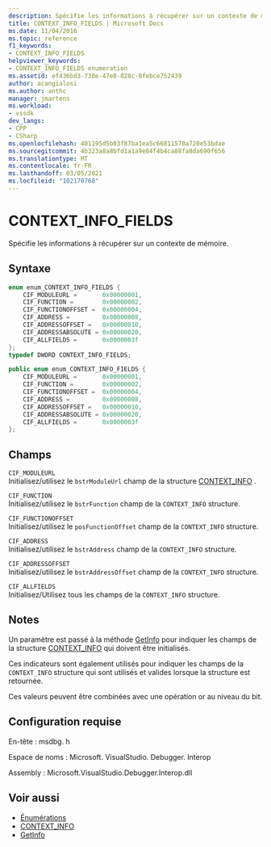 ```yaml
---
description: Spécifie les informations à récupérer sur un contexte de mémoire.
title: CONTEXT_INFO_FIELDS | Microsoft Docs
ms.date: 11/04/2016
ms.topic: reference
f1_keywords:
- CONTEXT_INFO_FIELDS
helpviewer_keywords:
- CONTEXT_INFO_FIELDS enumeration
ms.assetid: ef436bd3-738e-47e8-828c-8febce752439
author: acangialosi
ms.author: anthc
manager: jmartens
ms.workload:
- vssdk
dev_langs:
- CPP
- CSharp
ms.openlocfilehash: 401195d5b03f87ba1ea5c66811570a720e53bdae
ms.sourcegitcommit: 4b323a8a8bfd1a1a9e84f4b4ca88fa8da690f656
ms.translationtype: MT
ms.contentlocale: fr-FR
ms.lasthandoff: 03/05/2021
ms.locfileid: "102170768"
---
```

# <a name="context_info_fields"></a>CONTEXT_INFO_FIELDS
Spécifie les informations à récupérer sur un contexte de mémoire.

## <a name="syntax"></a>Syntaxe

```cpp
enum enum_CONTEXT_INFO_FIELDS {
    CIF_MODULEURL =       0x00000001,
    CIF_FUNCTION =        0x00000002,
    CIF_FUNCTIONOFFSET =  0x00000004,
    CIF_ADDRESS =         0x00000008,
    CIF_ADDRESSOFFSET =   0x00000010,
    CIF_ADDRESSABSOLUTE = 0x00000020,
    CIF_ALLFIELDS =       0x0000003f
};
typedef DWORD CONTEXT_INFO_FIELDS;
```

```csharp
public enum enum_CONTEXT_INFO_FIELDS {
    CIF_MODULEURL =       0x00000001,
    CIF_FUNCTION =        0x00000002,
    CIF_FUNCTIONOFFSET =  0x00000004,
    CIF_ADDRESS =         0x00000008,
    CIF_ADDRESSOFFSET =   0x00000010,
    CIF_ADDRESSABSOLUTE = 0x00000020,
    CIF_ALLFIELDS =       0x0000003f
};
```

## <a name="fields"></a>Champs
`CIF_MODULEURL`\
Initialisez/utilisez le `bstrModuleUrl` champ de la structure [CONTEXT_INFO](../../../extensibility/debugger/reference/context-info.md) .

`CIF_FUNCTION`\
Initialisez/utilisez le `bstrFunction` champ de la `CONTEXT_INFO` structure.

`CIF_FUNCTIONOFFSET`\
Initialisez/utilisez le `posFunctionOffset` champ de la `CONTEXT_INFO` structure.

`CIF_ADDRESS`\
Initialisez/utilisez le `bstrAddress` champ de la `CONTEXT_INFO` structure.

`CIF_ADDRESSOFFSET`\
Initialisez/utilisez le `bstrAddressOffset` champ de la `CONTEXT_INFO` structure.

`CIF_ALLFIELDS`\
Initialisez/Utilisez tous les champs de la `CONTEXT_INFO` structure.

## <a name="remarks"></a>Notes
Un paramètre est passé à la méthode [GetInfo](../../../extensibility/debugger/reference/idebugmemorycontext2-getinfo.md) pour indiquer les champs de la structure [CONTEXT_INFO](../../../extensibility/debugger/reference/context-info.md) qui doivent être initialisés.

Ces indicateurs sont également utilisés pour indiquer les champs de la `CONTEXT_INFO` structure qui sont utilisés et valides lorsque la structure est retournée.

Ces valeurs peuvent être combinées avec une opération or au niveau du bit.

## <a name="requirements"></a>Configuration requise
En-tête : msdbg. h

Espace de noms : Microsoft. VisualStudio. Debugger. Interop

Assembly : Microsoft.VisualStudio.Debugger.Interop.dll

## <a name="see-also"></a>Voir aussi
- [Énumérations](../../../extensibility/debugger/reference/enumerations-visual-studio-debugging.md)
- [CONTEXT_INFO](../../../extensibility/debugger/reference/context-info.md)
- [GetInfo](../../../extensibility/debugger/reference/idebugmemorycontext2-getinfo.md)
